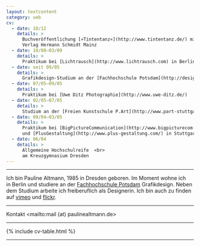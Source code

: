 ```yaml
---
layout: textcontent
category: ueb
cv:
  - date: 10/12
    details: >
      Buchveröffentlichung [»Tintentanz«](http://www.tintentanz.de/) mit H.-J. Willuhn,  <br>
      Verlag Hermann Schmidt Mainz
  - date: 10/08–03/09
    details: >
      Praktikum bei [Lichtrausch](http://www.lichtrausch.com) in Berlin  
  - date: seit 09/05
    details: >
      Grafikdesign-Studium an der [Fachhochschule Potsdam](http://design.fh-potsdam.de)
  - date: 07/05–09/05
    details: >
      Praktikum bei [Uwe Ditz Photographie](http://www.uwe-ditz.de/)
  - date: 02/05–07/05
    details: >
      Studium an der [Freien Kunstschule P.Art](http://www.part-stuttgart.de/) in Stuttgart
  - date: 09/04–03/05
    details: >
      Praktikum bei [BigPictureCommunication](http://www.bigpicturecom.de/)  
      und [PlusGestaltung](http://www.plus-gestaltung.com/) in Stuttgart
  - date: 06/04
    details: >
      Allgemeine Hochschulreife  <br>
      am Kreuzgymnasium Dresden
---
```


*****

Ich bin Pauline Altmann, 1985 in Dresden geboren. Im Moment wohne ich  
 in Berlin und studiere an der [Fachhochschule Potsdam](http://www.fh-potsdam.de/) Grafikdesign. Neben dem Studium arbeite ich freiberuflich als Designerin. Ich bin auch zu finden auf [vimeo](https://vimeo.com/user3722709/) und [flickr](http://www.flickr.com/photos/sykora-arts/sets/).

*****

Kontakt <mailto:mail (at) paulinealtmann.de>

*****

{% include cv-table.html %}

*****
